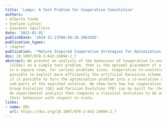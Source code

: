 ```yaml
---
title: 'Lamps: A Test Problem for Cooperative Coevolution'
authors:
- Alberto Tonda
- Evelyne Lutton
- Giovanni Squillero
date: '2011-01-01'
publishDate: '2024-12-13T08:56:18.296339Z'
publication_types:
- chapter
publication: '*Nature Inspired Cooperative Strategies for Optimization (NICSO 2011)*'
doi: 10.1007/978-3-642-24094-2_7
abstract: We present an analysis of the behaviour of Cooperative Co-evolution algorithms
  (CCEAs) on a simple test problem, that is the optimal placement of a set of lamps
  in a square room, for various problems sizes. Cooperative Co-evolution makes it
  possible to exploit more efficiently the artificial Darwinism scheme, as soon as
  it is possible to turn the optimisation problem into a co-evolution of interdependent
  sub-parts of the searched solution. We show here how two cooperative strategies,
  Group Evolution (GE) and Parisian Evolution (PE) can be built for the lamps problem.
  An experimental analysis then compares a classical evolution to GE and PE, and analyses
  their behaviour with respect to scale.
links:
- name: URL
  url: https://doi.org/10.1007/978-3-642-24094-2_7
---
```

